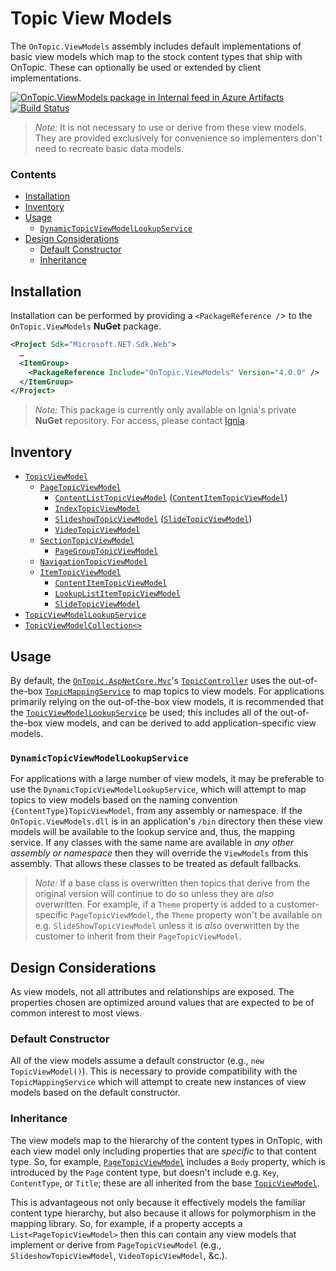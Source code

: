﻿# Topic View Models
The `OnTopic.ViewModels` assembly includes default implementations of basic view models which map to the stock content types that ship with OnTopic. These can optionally be used or extended by client implementations.

[![OnTopic.ViewModels package in Internal feed in Azure Artifacts](https://igniasoftware.feeds.visualstudio.com/_apis/public/Packaging/Feeds/46d5f49c-5e1e-47bb-8b14-43be6c719ba8/Packages/b22ec8a0-3966-4dc8-8bf5-69e6264dabd1/Badge)](https://igniasoftware.visualstudio.com/OnTopic/_packaging?_a=package&feed=46d5f49c-5e1e-47bb-8b14-43be6c719ba8&package=b22ec8a0-3966-4dc8-8bf5-69e6264dabd1&preferRelease=true)
[![Build Status](https://igniasoftware.visualstudio.com/OnTopic/_apis/build/status/OnTopic-CI-V3?branchName=master)](https://igniasoftware.visualstudio.com/OnTopic/_build/latest?definitionId=7&branchName=master)

> *Note:* It is not necessary to use or derive from these view models. They are provided exclusively for convenience so implementers don't need to recreate basic data models.

### Contents
- [Installation](#installation)
- [Inventory](#inventory)
- [Usage](#usage)
  - [`DynamicTopicViewModelLookupService`](#DynamicTopicViewModelLookupService) 
- [Design Considerations](#design-considerations)
  - [Default Constructor](#default-constructor)
  - [Inheritance](#inheritance)

## Installation
Installation can be performed by providing a `<PackageReference /`> to the `OnTopic.ViewModels` **NuGet** package.
```xml
<Project Sdk="Microsoft.NET.Sdk.Web">
  …
  <ItemGroup>
    <PackageReference Include="OnTopic.ViewModels" Version="4.0.0" />
  </ItemGroup>
</Project>
```

> *Note:* This package is currently only available on Ignia's private **NuGet** repository. For access, please contact [Ignia](http://www.ignia.com/).

## Inventory
- [`TopicViewModel`](TopicViewModel.cs)
  - [`PageTopicViewModel`](PageTopicViewModel.cs)
    - [`ContentListTopicViewModel`](ContentListTopicViewModel.cs) ([`ContentItemTopicViewModel`](Items/ContentItemTopicViewModel.cs))
    - [`IndexTopicViewModel`](IndexTopicViewModel.cs)
    - [`SlideshowTopicViewModel`](SlideshowTopicViewModel.cs) ([`SlideTopicViewModel`](Items/SlideTopicViewModel.cs))
    - [`VideoTopicViewModel`](VideoTopicViewModel.cs)
  - [`SectionTopicViewModel`](SectionTopicViewModel.cs)
    - [`PageGroupTopicViewModel`](PageGroupTopicViewModel.cs)
  - [`NavigationTopicViewModel`](NavigationTopicViewModel.cs) 
  - [`ItemTopicViewModel`](Items/ItemTopicViewModel.cs)
    - [`ContentItemTopicViewModel`](Items/ContentItemTopicViewModel.cs)
    - [`LookupListItemTopicViewModel`](Items/LookupListItemTopicViewModel.cs)
    - [`SlideTopicViewModel`](Items/SlideTopicViewModel.cs)
- [`TopicViewModelLookupService`](TopicViewModelLookupService.cs)
- [`TopicViewModelCollection<>`](Collections/TopicViewModelCollection.cs)

## Usage
By default, the [`OnTopic.AspNetCore.Mvc`](../OnTopic.AspNetCore.Mvc/README.md)'s [`TopicController`](../OnTopic.AspNetCore.Mvc/Controllers/TopicController.cs) uses the out-of-the-box [`TopicMappingService`](../OnTopic/Mapping) to map topics to view models. For applications primarily relying on the out-of-the-box view models, it is recommended that the [`TopicViewModelLookupService`](TopicViewModelLookupService.cs) be used; this includes all of the out-of-the-box view models, and can be derived to add application-specific view models.

### `DynamicTopicViewModelLookupService`
For applications with a large number of view models, it may be preferable to use the `DynamicTopicViewModelLookupService`, which will attempt to map topics to view models based on the naming convention `{ContentType}TopicViewModel`, from any assembly or namespace. If the `OnTopic.ViewModels.dll` is in an application's `/bin` directory then these view models will be available to the lookup service and, thus, the mapping service. If any classes with the same name are available in _any other assembly or namespace_ then they will override the `ViewModels`  from this assembly. That allows these classes to be treated as default fallbacks.

> *Note:* If a base class is overwritten then topics that derive from the original version will continue to do so unless they are _also_ overwritten. For example, if a `Theme` property is added to a customer-specific `PageTopicViewModel`, the `Theme` property won't be available on e.g. `SlideShowTopicViewModel` unless it is _also_ overwritten by the customer to inherit from their `PageTopicViewModel`.

## Design Considerations
As view models, not all attributes and relationships are exposed. The properties chosen are optimized around values that are expected to be of common interest to most views.

### Default Constructor
All of the view models assume a default constructor (e.g., `new TopicViewModel()`). This is necessary to provide compatibility with the `TopicMappingService` which will attempt to create new instances of view models based on the default constructor.

### Inheritance
The view models map to the hierarchy of the content types in OnTopic, with each view model only including properties that are _specific_ to that content type. So, for example, [`PageTopicViewModel`](PageTopicViewModel.cs) includes a `Body` property, which is introduced by the `Page` content type, but doesn't include e.g. `Key`, `ContentType`, or `Title`; these are all inherited from the base [`TopicViewModel`](TopicViewModel.cs).

This is advantageous not only because it effectively models the familiar content type hierarchy, but also because it allows for polymorphism in the mapping library. So, for example, if a property accepts a `List<PageTopicViewModel>` then this can contain any view models that implement or derive from `PageTopicViewModel` (e.g., `SlideshowTopicViewModel`, `VideoTopicViewModel`, &c.).

